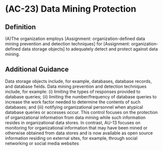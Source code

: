 
# (AC-23) Data Mining Protection

## Definition

(A)The organization employs [Assignment: organization-defined data mining prevention and detection techniques] for [Assignment: organization-defined data storage objects] to adequately detect and protect against data mining.

## Additional Guidance

Data storage objects include, for example, databases, database records, and database fields. Data mining prevention and detection techniques include, for example: (i) limiting the types of responses provided to database queries; (ii) limiting the number/frequency of database queries to increase the work factor needed to determine the contents of such databases; and (iii) notifying organizational personnel when atypical database queries or accesses occur. This control focuses on the protection of organizational information from data mining while such information resides in organizational data stores. In contrast, AU-13 focuses on monitoring for organizational information that may have been mined or otherwise obtained from data stores and is now available as open source information residing on external sites, for example, through social networking or social media websites
